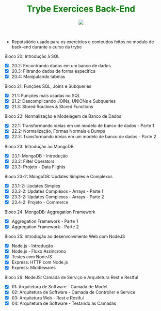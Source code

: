 <div align="center"><h1 style='color:green'> Trybe Exercices Back-End</h1><img src="https://emoji.slack-edge.com/TMDDFEPFU/trybe_fogueteanimado/22f9cd043bb1413c.gif"></img></div><br><br>

- Repotsitório usado para os exercícios e conteudos feitos  no modulo de back-end durante  o curso da trybe

Bloco 20: Introdução à SQL

- [x] 20.2: Encontrando dados em um banco de dados
- [x] 20.3: Filtrando dados de forma específica
- [x] 20.4: Manipulando tabelas

Bloco 21: Funções SQL, Joins e Subqueries

- [x] 21.1: Funções mais usadas no SQL
- [x] 21.2: Descomplicando JOINs, UNIONs e Subqueries
- [x] 21.3: Stored Routines & Stored Functions

Bloco 22: Normalização e Modelagem de Banco de Dados

- [x] 22.1: Transformando ideias em um modelo de banco de dados - Parte 1
- [x] 22.2: Normalização, Formas Normais e Dumps
- [x] 22.3: Transformando ideias em um modelo de banco de dados - Parte 2

Bloco 23: Introdução ao MongoDB

- [x] 23.1: MongoDB - Introdução
- [x] 23.2: Filter Operators
- [x] 23.3: Projeto - Data Flights

Bloco 23-2: MongoDB: Updates Simples e Complexos

- [x] 23.1-2: Updates Simples
- [x] 23.2-2: Updates Complexos - Arrays - Parte 1
- [x] 23.3-2: Updates Complexos - Arrays - Parte 2
- [x] 23.4-2: Projeto - Commerce

Bloco 24: MongoDB: Aggregation Framework
- [x] Aggregation Framework - Parte 1
- [x] Aggregation Framework - Parte 2

Bloco 25: Introdução ao desenvolvimento Web com NodeJS
- [x] Node.js - Introdução
- [x] Node.js - Fluxo Assíncrono
- [x] Testes com NodeJS
- [x] Express: HTTP com Node.js
- [x] Express: Middlewares

Bloco 26: NodeJS: Camada de Serviço e Arquitetura Rest e Restful

- [x] 01: Arquitetura de Software - Camada de Model
- [x] 02: Arquitetura de Software - Camada de Controller e Service
- [x] 03: Arquitetura Web - Rest e Restful
- [x] 04: Arquitetura de Software - Testando as Camadas

